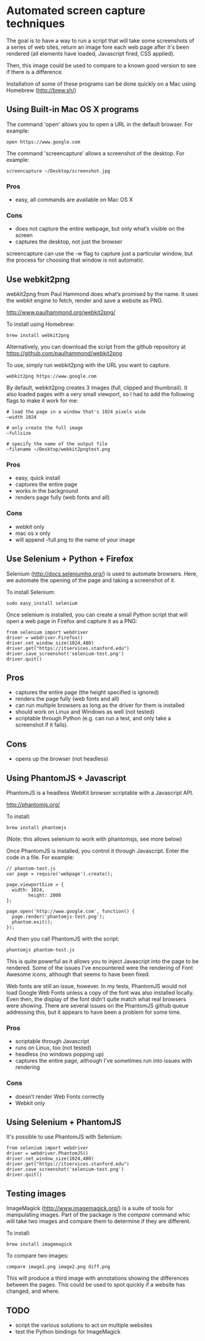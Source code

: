 
# Automated screen capture techniques

The goal is to have a way to run a script that will take some screenshots of a series of web sites, return an image fore each web page after it's been rendered (all elements have loaded, Javascript fired, CSS applied).

Then, this image could be used to compare to a known good version to see if there is a difference.

Installation of some of these programs can be done quickly on a Mac using Homebrew (http://brew.sh/)

## Using Built-in Mac OS X programs

The command 'open' allows you to open a URL in the default browser. For example:

    open https://www.google.com

The command 'screencapture' allows a screenshot of the desktop. For example:

    screencapture ~/Desktop/screenshot.jpg

### Pros

* easy, all commands are available on Mac OS X

### Cons

* does not capture the entire webpage, but only what’s visible on the screen
* captures the desktop, not just the browser

screencapture can use the -w flag to capture just a particular window, but the process for choosing that window is not automatic.

## Use webkit2png

webkit2png from Paul Hammond does what’s promised by the name. It uses the webkit engine to fetch, render and save a website as PNG.

http://www.paulhammond.org/webkit2png/

To install using Homebrew:

    brew install webkit2png

Alternatively, you can download the script from the github repository at https://github.com/paulhammond/webkit2png

To use, simply run webkit2png with the URL you want to capture.

    webkit2png https://www.google.com

By default, webkit2png creates 3 images (full, clipped and thumbnail). It also loaded pages with a very small viewport, so I had to add the following flags to make it work for me:

    # load the page in a window that's 1024 pixels wide
    —width 1024

    # only create the full image
    —fullsize

    # specify the name of the output file
    —filename ~/Desktop/webkit2pngtest.png

### Pros

* easy, quick install
* captures the entire page
* works in the background
* renders page fully (web fonts and all)

### Cons

* webkit only
* mac os x only
* will append -full.png to the name of your image

## Use Selenium + Python + Firefox

Selenium (http://docs.seleniumhq.org/) is used to automate browsers. Here, we automate the opening of the page and taking a screenshot of it.

To install Selenium:

    sudo easy_install selenium

Once selenium is installed, you can create a small Python script that will open a web page in Firefox and capture it as a PNG:

    from selenium import webdriver
    driver = webdriver.Firefox()
    driver.set_window_size(1024,480)
    driver.get("https://itservices.stanford.edu")
    driver.save_screenshot('selenium-test.png')
    driver.quit()

## Pros

* captures the entire page (the height specified is ignored)
* renders the page fully (web fonts and all)
* can run multiple browsers as long as the driver for them is installed
* should work on Linux and Windows as well (not tested)
* scriptable through Python (e.g. can run a test, and only take a screenshot if it fails).

## Cons

* opens up the browser (not headless)


## Using PhantomJS + Javascript

PhantomJS is a headless WebKit browser scriptable with a Javascript API.

http://phantomjs.org/

To install:

    brew install phantomjs

(Note: this allows selenium to work with phantomsjs, see more below)

Once PhantomJS is installed, you control it through Javascript. Enter the code in a file. For example:

    // phantom-test.js
    var page = require('webpage').create();
    
    page.viewportSize = {
      width: 1024,
            height: 2000
    };
    
    page.open('http://www.google.com', function() {
      page.render('phantomjs-test.png');
      phantom.exit();
    });

And then you call PhantomJS with the script:

    phantomjs phantom-test.js

This is quite powerful as it allows you to inject Javascript into the page to be rendered. Some of the issues I've encountered were the rendering of Font Awesome icons, although that seems to have been fixed.

Web fonts are still an issue, however. In my tests, PhantomJS would not load Google Web Fonts unless a copy of the font was also installed locally. Even then, the display of the font didn't quite match what real browsers were showing. There are several issues on the PhantomJS github queue addressing this, but it appears to have been a problem for some time.

### Pros

* scriptable through Javascript
* runs on Linux, too (not tested)
* headless (no windows popping up)
* captures the entire page, although I've sometimes run into issues with rendering

### Cons

* doesn’t render Web Fonts correctly
* Webkit only

## Using Selenium + PhantomJS

It's possible to use PhantomJS with Selenium:

    from selenium import webdriver
    driver = webdriver.PhantomJS()
    driver.set_window_size(1024,480)
    driver.get("https://itservices.stanford.edu")
    driver.save_screenshot('selenium-test.png')
    driver.quit()

## Testing images

ImageMagick (http://www.imagemagick.org/) is a suite of tools for manipulating images. Part of the package is the _compare_ command whic will take two images and compare them to determine if they are different.

To install:

    brew install imagemagick

To compare two images:

    compare image1.png image2.png diff.png

This will produce a third image with annotations showing the differences between the pages. This could be used to spot quickly if a website has changed, and where.

## TODO

* script the various solutions to act on multiple websites
* test the Python bindings for ImageMagick
